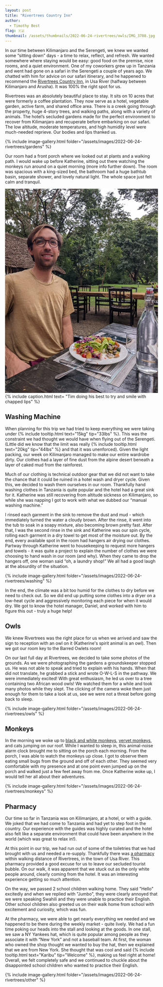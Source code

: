 ```yaml
---
layout: post
title: "Rivertrees Country Inn"
author:
  - Timothy Best
flag: 🇹🇿
thumbnail: /assets/thumbnails/2022-06-24-rivertrees/owls/IMG_3708.jpg
---
```


In our time between Kilimanjaro and the Serengeti, we knew we wanted some “sitting down” days - a time to relax, reflect, and refresh. We wanted somewhere where staying would be easy: good food on the premise, nice rooms, and a quiet environment. One of my coworkers grew up in Tanzania and went had gone on a safari in the Serengeti a couple of years ago. We chatted with him for advice on our safari itinerary, and he happened to recommend the [Rivertrees Country Inn](https://rivertrees.com/), in Usa River (halfway between Kilimanjaro and Arusha). It was 100% the right spot for us. 

Rivertrees was an absolutely beautiful place to stay. It sits on 10 acres that were formerly a coffee plantation. They now serve as a hotel, vegetable garden, active farm, and shared office area. There is a creek going through the property, huge 4-story trees, and walking paths, along with a variety of animals. The hotel’s secluded gardens made for the perfect environment to recover from Kilimanjaro and recuperate before embarking on our safari. The low altitude, moderate temperatures, and high humidity level were much-needed reprieve. Our bodies and lips thanked us.

{% include image-gallery.html folder="/assets/images/2022-06-24-rivertrees/gardens" %}

Our room had a front porch where we looked out at plants and a walking path. I would wake up before Katherine, sitting out there watching the monkeys run around on a quiet morning (more info further down). The room was spacious with a king-sized bed, the bathroom had a huge bathtub basin, separate shower, and lovely natural light. The whole space just felt calm and tranquil.

![Tim eating a salad at a table outside doing his best to try and smile with chapped lips](/assets/images/2022-06-24-rivertrees/smile.jpg)
{% include caption.html text= "Tim doing his best to try and smile with chapped lips" %}

## Washing Machine

When planning for this trip we had tried to keep everything we were taking under {% include tooltip.html text="15kg" tip="33lbs" %}. This was the constraint we had thought we would have when flying out of the Serengeti. (Little did we know that the limit was really {% include tooltip.html text="20kg" tip="44lbs" %} and that it was unenforced). Given the light packing, our week on Kilimanjaro managed to make our entire wardrobe dirty. Our clothes had a layer of fine dust from the alpine desert beneath a layer of caked mud from the rainforest.

Much of our clothing is technical outdoor gear that we did not want to take the chance that it could be ruined in a hotel wash and dryer cycle. Given this, we decided to wash them ourselves in our room. Thankfully hand washing clothes in Tanzania is quite popular and the hotel had a great sink for it. Katherine was still recovering from altitude sickness on Kilimanjaro, so while she was napping I got to work with what we dubbed our “manual washing machine.”

I rinsed each garment in the sink to remove the dust and mud - which immediately turned the water a cloudy brown. After the rinse, it went into the tub to soak in a soapy mixture, also becoming brown pretty fast. After that, I was the second rinse in the sink and Katherine was our spin cycle, rolling each garment in a dry towel to get most of the moisture out. By the end, every available spot in the room had hangers air drying our clothes. Partway through Katherine went to housekeeping to request more hangers and towels - it was quite a project to explain the number of clothes we were choosing to hand wash in our room (and why). When they came to drop the hangers off, one woman said “oh, a laundry shop!” We all had a good laugh at the absurdity of the situation.

{% include image-gallery.html folder="/assets/images/2022-06-24-rivertrees/washing" %}

In the end, the climate was a bit too humid for the clothes to dry before we need to check out. So we did end up putting some clothes into a dryer on a low-heat cycle and aggressively monitoring each piece for when it would dry. We got to know the hotel manager, Daniel, and worked with him to figure this out - truly a huge help!

## Owls

We knew Rivertrees was the right place for us when we arrived and saw the sign to reception with an owl on it (Katherine's spirit animal is an owl). Then we got our room key to the Barred Owlets room! 

On our last full day at Rivertrees, we decided to take some photos of the grounds. As we were photographing the gardens a groundskeeper stopped us. He was not able to speak and tried to explain with his hands. When that did not translate, he grabbed a stick and wrote O-W-L-S in the pathway. We were immediately excited! With great enthusiasm, he led us over to a tree containing two African wood owls! We watched them for a while and took many photos while they slept. The clicking of the camera woke them just enough for them to take a look at us, see we were not a threat before going back to sleep.

{% include image-gallery.html folder="/assets/images/2022-06-24-rivertrees/owls" %}


## Monkeys

In the morning we woke up to [black and white monkeys](https://www.awf.org/wildlife-conservation/colobus-monkey), [vervet monkeys](https://www.awf.org/wildlife-conservation/vervet-monkey), and cats jumping on our roof. While I wanted to sleep in, this animal-noise alarm clock brought me to sitting on the porch each morning. From the porch, I was able to watch the monkeys up close. I got to observe them eating small bugs from the ground and off of each other. They seemed very comfortable with my presence and at one point even jumped up on the porch and walked just a few feet away from me. Once Katherine woke up, I would tell her all about their adventures.

{% include image-gallery.html folder="/assets/images/2022-06-24-rivertrees/monkeys" %}


## Pharmacy

Our time so far in Tanzania was on Kilimanjaro, at a hotel, or with a guide. We joked that we had come to Tanzania and had yet to step foot in the country. Our experience with the guides was highly curated and the hotel also felt like a separate environment that could have been anywhere in the world (which was great to relax in!).

At this point in our trip, we had run out of some of the toiletries that we had brought with us and needed a re-supply. Thankfully there was [a pharmacy](https://goo.gl/maps/sLiPzNjkaLMMJteU8) within walking distance of Rivertrees, in the town of Usa River. This pharmacy provided a good excuse for us to leave our secluded tourist bubble. On our walk, it was apparent that we stuck out as the only white people around, clearly coming from the hotel. It was an interesting experience getting so much attention. 

On the way, we passed 2 school children walking home. They said "Hello" excitedly and when we replied with "Jumbo", they were clearly annoyed that we were speaking Swahili and they were unable to practice their English. Other school children also greeted us on their walk home from school with excitement and curiosity, which was fun. 

At the pharmacy, we were able to get nearly everything we needed and we happened to be there during the weekly market - quite lively. We had a fun time poking our heads into the stall and looking at the goods. In one stall, we saw a NY Yankees hat, which is quite popular among people as they associate it with “New York” and not a baseball team. At first, the woman who owned the shop thought we wanted to buy the hat, then we explained that we are from New York. She thought that was cool and said {% include tooltip.html text="Karibu" tip="Welcome" %}, making us feel right at home! Overall, we felt completely safe and we continued to chuckle about the disappointed school children who wanted to practice their English.

{% include image-gallery.html folder="/assets/images/2022-06-24-rivertrees/other" %}
